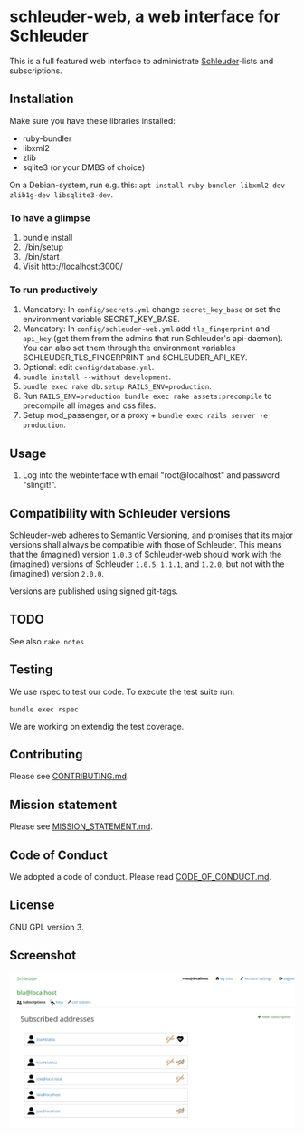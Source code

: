 # schleuder-web, a web interface for Schleuder

This is a full featured web interface to administrate [Schleuder](https://0xacab.org/schleuder/schleuder)-lists and subscriptions.

##  Installation

Make sure you have these libraries installed:

* ruby-bundler
* libxml2
* zlib
* sqlite3 (or your DMBS of choice)

On a Debian-system, run e.g. this: `apt install ruby-bundler libxml2-dev zlib1g-dev libsqlite3-dev`.


### To have a glimpse

1. bundle install
1. ./bin/setup
1. ./bin/start
1. Visit http://localhost:3000/

### To run productively

1. Mandatory: In `config/secrets.yml` change `secret_key_base` or set the environment variable SECRET_KEY_BASE.
1. Mandatory: In `config/schleuder-web.yml` add `tls_fingerprint` and `api_key` (get them from the admins that run Schleuder's api-daemon). You can also set them through the environment variables SCHLEUDER_TLS_FINGERPRINT and SCHLEUDER_API_KEY.
1. Optional: edit `config/database.yml`.
1. `bundle install --without development`.
1. `bundle exec rake db:setup RAILS_ENV=production`.
1. Run `RAILS_ENV=production bundle exec rake assets:precompile` to precompile all images and css files.
1. Setup mod_passenger, or a proxy + `bundle exec rails server -e production`.


## Usage

1. Log into the webinterface with email "root@localhost" and password "slingit!".


## Compatibility with Schleuder versions

Schleuder-web adheres to [Semantic Versioning](http://semver.org/), and promises that its major versions shall always be compatible with those of Schleuder. This means that the (imagined) version `1.0.3` of Schleuder-web should work with the (imagined) versions of Schleuder `1.0.5`, `1.1.1`, and `1.2.0`, but not with the (imagined) version `2.0.0`.

Versions are published using signed git-tags.


## TODO

See also `rake notes`

## Testing

We use rspec to test our code. To execute the test suite run:

```
bundle exec rspec
```

We are working on extendig the test coverage.

## Contributing

Please see [CONTRIBUTING.md](CONTRIBUTING.md).

## Mission statement

Please see [MISSION_STATEMENT.md](MISSION_STATEMENT.md).

## Code of Conduct

We adopted a code of conduct. Please read [CODE_OF_CONDUCT.md](CODE_OF_CONDUCT.md).

## License

GNU GPL version 3.

## Screenshot

![Screenshot of schleuder-web](doc/schleuder-web-screenshot.png)

